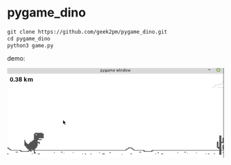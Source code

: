 # pygame_dino

```
git clone https://github.com/geek2pm/pygame_dino.git
cd pygame_dino
python3 game.py
```

demo:

![](demo.gif)
